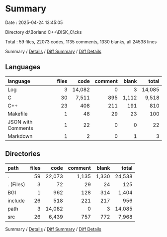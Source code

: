 # Summary

Date : 2025-04-24 13:45:05

Directory d:\\Borland C++\\DISK_C\\cks

Total : 59 files,  22073 codes, 1135 comments, 1330 blanks, all 24538 lines

Summary / [Details](details.md) / [Diff Summary](diff.md) / [Diff Details](diff-details.md)

## Languages
| language | files | code | comment | blank | total |
| :--- | ---: | ---: | ---: | ---: | ---: |
| Log | 3 | 14,082 | 0 | 3 | 14,085 |
| C | 30 | 7,511 | 895 | 1,112 | 9,518 |
| C++ | 23 | 408 | 211 | 191 | 810 |
| Makefile | 1 | 48 | 29 | 23 | 100 |
| JSON with Comments | 1 | 22 | 0 | 0 | 22 |
| Markdown | 1 | 2 | 0 | 1 | 3 |

## Directories
| path | files | code | comment | blank | total |
| :--- | ---: | ---: | ---: | ---: | ---: |
| . | 59 | 22,073 | 1,135 | 1,330 | 24,538 |
| . (Files) | 3 | 72 | 29 | 24 | 125 |
| BGI | 1 | 962 | 128 | 314 | 1,404 |
| include | 26 | 518 | 221 | 217 | 956 |
| path | 3 | 14,082 | 0 | 3 | 14,085 |
| src | 26 | 6,439 | 757 | 772 | 7,968 |

Summary / [Details](details.md) / [Diff Summary](diff.md) / [Diff Details](diff-details.md)